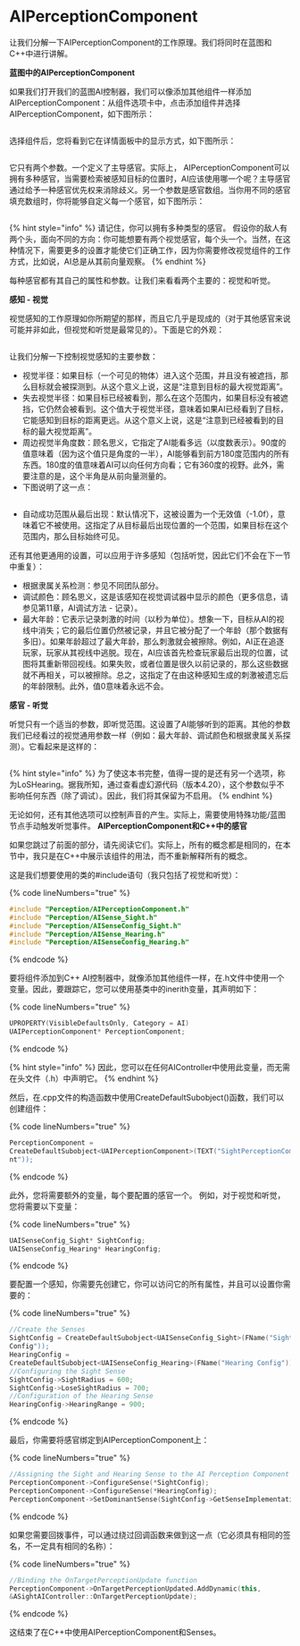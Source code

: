 # AIPerceptionComponent

让我们分解一下AIPerceptionComponent的工作原理。我们将同时在蓝图和C++中进行讲解。

**蓝图中的AIPerceptionComponent**

如果我们打开我们的蓝图AI控制器，我们可以像添加其他组件一样添加AIPerceptionComponent：从组件选项卡中，点击添加组件并选择AIPerceptionComponent，如下图所示：

<figure><img src="../../../.gitbook/assets/image (7) (1) (1).png" alt=""><figcaption></figcaption></figure>

选择组件后，您将看到它在详情面板中的显示方式，如下图所示：

<figure><img src="../../../.gitbook/assets/image (8) (1) (1).png" alt=""><figcaption></figcaption></figure>

它只有两个参数。一个定义了主导感官。实际上， AIPerceptionComponent可以拥有多种感官，当需要检索被感知目标的位置时，AI应该使用哪一个呢？主导感官通过给予一种感官优先权来消除歧义。另一个参数是感官数组。当你用不同的感官填充数组时，你将能够自定义每一个感官，如下图所示：

<figure><img src="../../../.gitbook/assets/image (9) (1) (1).png" alt=""><figcaption></figcaption></figure>

{% hint style="info" %}
请记住，你可以拥有多种类型的感官。 假设你的敌人有两个头，面向不同的方向：你可能想要有两个视觉感官，每个头一个。当然，在这种情况下，需要更多的设置才能使它们正确工作，因为你需要修改视觉组件的工作方式，比如说，AI总是从其前向量观察。
{% endhint %}

&#x20;每种感官都有其自己的属性和参数。让我们来看看两个主要的：视觉和听觉。

**感知 - 视觉**

视觉感知的工作原理如你所期望的那样，而且它几乎是现成的（对于其他感官来说可能并非如此，但视觉和听觉是最常见的）。下面是它的外观：&#x20;

<figure><img src="../../../.gitbook/assets/image (10) (1) (1).png" alt=""><figcaption></figcaption></figure>

让我们分解一下控制视觉感知的主要参数：&#x20;

* 视觉半径：如果目标（一个可见的物体）进入这个范围，并且没有被遮挡，那么目标就会被探测到。从这个意义上说，这是“注意到目标的最大视觉距离”。
* 失去视觉半径：如果目标已经被看到，那么在这个范围内，如果目标没有被遮挡，它仍然会被看到。这个值大于视觉半径，意味着如果AI已经看到了目标，它能感知到目标的距离更远。从这个意义上说，这是“注意到已经被看到的目标的最大视觉距离”。
* 周边视觉半角度数：顾名思义，它指定了AI能看多远（以度数表示）。90度的值意味着（因为这个值只是角度的一半），AI能够看到前方180度范围内的所有东西。180度的值意味着AI可以向任何方向看；它有360度的视野。此外，需要注意的是，这个半角是从前向量测量的。
* 下图说明了这一点：

<figure><img src="../../../.gitbook/assets/image (11) (1) (1).png" alt=""><figcaption></figcaption></figure>

* 自动成功范围从最后出现：默认情况下，这被设置为一个无效值（-1.0f），意味着它不被使用。这指定了从目标最后出现位置的一个范围，如果目标在这个范围内，那么目标始终可见。

还有其他更通用的设置，可以应用于许多感知（包括听觉，因此它们不会在下一节中重复）：

* 根据隶属关系检测：参见不同团队部分。
* 调试颜色：顾名思义，这是该感知在视觉调试器中显示的颜色（更多信息，请参见第11章，AI调试方法 - 记录）。
* 最大年龄：它表示记录刺激的时间（以秒为单位）。想象一下，目标从AI的视线中消失；它的最后位置仍然被记录，并且它被分配了一个年龄（那个数据有多旧）。如果年龄超过了最大年龄，那么刺激就会被擦除。例如，AI正在追逐玩家，玩家从其视线中逃脱。现在，AI应该首先检查玩家最后出现的位置，试图将其重新带回视线。如果失败，或者位置是很久以前记录的，那么这些数据就不再相关，可以被擦除。总之，这指定了在由这种感知生成的刺激被遗忘后的年龄限制。此外，值0意味着永远不会。

**感官 - 听觉**

听觉只有一个适当的参数，即听觉范围。这设置了AI能够听到的距离。其他的参数我们已经看过的视觉通用参数一样（例如：最大年龄、调试颜色和根据隶属关系探测）。它看起来是这样的：&#x20;

<figure><img src="../../../.gitbook/assets/image (12) (1) (1).png" alt=""><figcaption></figcaption></figure>

{% hint style="info" %}
为了使这本书完整，值得一提的是还有另一个选项，称为LoSHearing。据我所知，通过查看虚幻源代码（版本4.20），这个参数似乎不影响任何东西（除了调试）。因此，我们将其保留为不启用。&#x20;
{% endhint %}

无论如何，还有其他选项可以控制声音的产生。实际上，需要使用特殊功能/蓝图节点手动触发听觉事件。 **AIPerceptionComponent和C++中的感官**

如果您跳过了前面的部分，请先阅读它们。实际上，所有的概念都是相同的，在本节中，我只是在C++中展示该组件的用法，而不重新解释所有的概念。&#x20;

这是我们想要使用的类的#include语句（我只包括了视觉和听觉）：

{% code lineNumbers="true" %}
```cpp
#include "Perception/AIPerceptionComponent.h"
#include "Perception/AISense_Sight.h"
#include "Perception/AISenseConfig_Sight.h"
#include "Perception/AISense_Hearing.h"
#include "Perception/AISenseConfig_Hearing.h"
```
{% endcode %}

要将组件添加到C++ AI控制器中，就像添加其他组件一样，在.h文件中使用一个变量。因此，要跟踪它，您可以使用基类中的inerith变量，其声明如下：

{% code lineNumbers="true" %}
```cpp
UPROPERTY(VisibleDefaultsOnly, Category = AI)
UAIPerceptionComponent* PerceptionComponent;
```
{% endcode %}

{% hint style="info" %}
因此，您可以在任何AIController中使用此变量，而无需在头文件（.h）中声明它。
{% endhint %}

然后，在.cpp文件的构造函数中使用CreateDefaultSubobject()函数，我们可以创建组件：

{% code lineNumbers="true" %}
```cpp
PerceptionComponent =
CreateDefaultSubobject<UAIPerceptionComponent>(TEXT("SightPerceptionCompone
nt"));
```
{% endcode %}

此外，您将需要额外的变量，每个要配置的感官一个。 例如，对于视觉和听觉，您将需要以下变量：

{% code lineNumbers="true" %}
```cpp
UAISenseConfig_Sight* SightConfig;
UAISenseConfig_Hearing* HearingConfig;
```
{% endcode %}

要配置一个感知，你需要先创建它，你可以访问它的所有属性，并且可以设置你需要的：

{% code lineNumbers="true" %}
```cpp
//Create the Senses
SightConfig = CreateDefaultSubobject<UAISenseConfig_Sight>(FName("Sight
Config"));
HearingConfig =
CreateDefaultSubobject<UAISenseConfig_Hearing>(FName("Hearing Config"));
//Configuring the Sight Sense
SightConfig->SightRadius = 600;
SightConfig->LoseSightRadius = 700;
//Configuration of the Hearing Sense
HearingConfig->HearingRange = 900;
```
{% endcode %}

最后，你需要将感官绑定到AIPerceptionComponent上：

{% code lineNumbers="true" %}
```cpp
//Assigning the Sight and Hearing Sense to the AI Perception Component
PerceptionComponent->ConfigureSense(*SightConfig);
PerceptionComponent->ConfigureSense(*HearingConfig);
PerceptionComponent->SetDominantSense(SightConfig->GetSenseImplementation());
```
{% endcode %}

如果您需要回拨事件，可以通过绕过回调函数来做到这一点（它必须具有相同的签名，不一定具有相同的名称）：

{% code lineNumbers="true" %}
```cpp
//Binding the OnTargetPerceptionUpdate function
PerceptionComponent->OnTargetPerceptionUpdated.AddDynamic(this,
&ASightAIController::OnTargetPerceptionUpdate);
```
{% endcode %}

这结束了在C++中使用AIPerceptionComponent和Senses。

